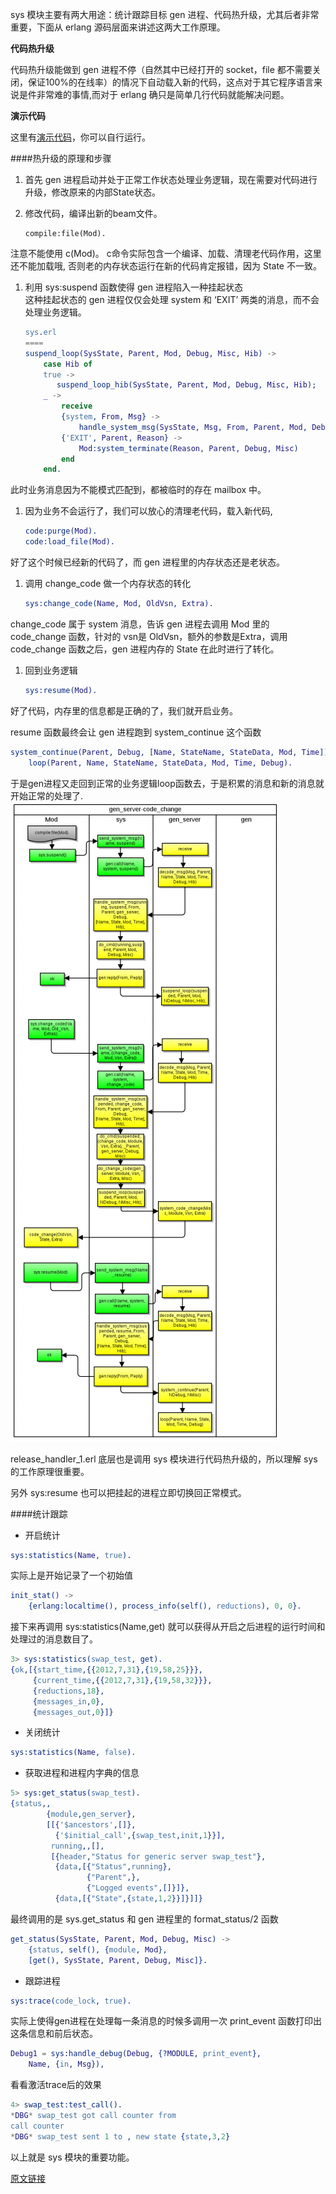 sys 模块主要有两大用途：统计跟踪目标 gen 进程、代码热升级，尤其后者非常重要，下面从 erlang 源码层面来讲述这两大工作原理。


__代码热升级__

代码热升级能做到 gen 进程不停（自然其中已经打开的 socket，file 都不需要关闭，保证100%的在线率）的情况下自动载入新的代码，这点对于其它程序语言来说是件非常难的事情,而对于 erlang 确只是简单几行代码就能解决问题。

__演示代码__

这里有[演示代码](https://github.com/hoterran/erlang-hotswap-example)，你可以自行运行。

####热升级的原理和步骤

1.  首先 gen 进程启动并处于正常工作状态处理业务逻辑，现在需要对代码进行升级，修改原来的内部State状态。
 
1.  修改代码，编译出新的beam文件。  
    ```elrang
    compile:file(Mod).
    ```  
注意不能使用 c(Mod)。 c命令实际包含一个编译、加载、清理老代码作用，这里还不能加载哦, 否则老的内存状态运行在新的代码肯定报错，因为 State 不一致。

1.  利用 sys:suspend 函数使得 gen 进程陷入一种挂起状态  
这种挂起状态的 gen 进程仅仅会处理 system 和 ‘EXIT’ 两类的消息，而不会处理业务逻辑。
    ```erlang
    sys.erl
    ====
    suspend_loop(SysState, Parent, Mod, Debug, Misc, Hib) ->
        case Hib of
        true ->
           suspend_loop_hib(SysState, Parent, Mod, Debug, Misc, Hib);
        _ ->
            receive
            {system, From, Msg} ->
                handle_system_msg(SysState, Msg, From, Parent, Mod, Debug, Misc, Hib);
            {'EXIT', Parent, Reason} ->
                Mod:system_terminate(Reason, Parent, Debug, Misc)
            end
        end.
    ```    
此时业务消息因为不能模式匹配到，都被临时的存在 mailbox 中。

1.  因为业务不会运行了，我们可以放心的清理老代码，载入新代码,
    ```erlang
    code:purge(Mod).
    code:load_file(Mod).
    ```  
好了这个时候已经新的代码了，而 gen 进程里的内存状态还是老状态。

1.  调用 change_code 做一个内存状态的转化
    ```erlang
    sys:change_code(Name, Mod, OldVsn, Extra).
    ```  
change_code 属于 system 消息，告诉 gen 进程去调用 Mod 里的 code_change 函数，针对的 vsn是 OldVsn，额外的参数是Extra，调用 code_change 函数之后，gen 进程内存的 State 在此时进行了转化。

1. 回到业务逻辑
    ```erlang
    sys:resume(Mod).
    ```  
好了代码，内存里的信息都是正确的了，我们就开启业务。

resume 函数最终会让 gen 进程跑到 system_continue 这个函数
```erlang
system_continue(Parent, Debug, [Name, StateName, StateData, Mod, Time]) ->
    loop(Parent, Name, StateName, StateData, Mod, Time, Debug).
```    
于是gen进程又走回到正常的业务逻辑loop函数去，于是积累的消息和新的消息就开始正常的处理了.
![](./img/gen_server-code_change.png)

release_handler_1.erl 底层也是调用 sys 模块进行代码热升级的，所以理解 sys 的工作原理很重要。

另外 sys:resume 也可以把挂起的进程立即切换回正常模式。

####统计跟踪

-   开启统计
```erlang
sys:statistics(Name, true).
```
实际上是开始记录了一个初始值
```erlang
init_stat() -> 
    {erlang:localtime(), process_info(self(), reductions), 0, 0}.
```
接下来再调用 sys:statistics(Name,get) 就可以获得从开启之后进程的运行时间和处理过的消息数目了。
```erlang
3> sys:statistics(swap_test, get).
{ok,[{start_time,{{2012,7,31},{19,58,25}}},
     {current_time,{{2012,7,31},{19,58,32}}},
     {reductions,18},
     {messages_in,0},
     {messages_out,0}]}
```     
-   关闭统计
```erlang
sys:statistics(Name, false).
```
-   获取进程和进程内字典的信息
```erlang
5> sys:get_status(swap_test).
{status,,
        {module,gen_server},
        [[{'$ancestors',[]},
          {'$initial_call',{swap_test,init,1}}],
         running,,[],
         [{header,"Status for generic server swap_test"},
          {data,[{"Status",running},
                 {"Parent",},
                 {"Logged events",[]}]},
          {data,[{"State",{state,1,2}}]}]]}
```          
最终调用的是 sys.get_status 和 gen 进程里的 format_status/2 函数
```erlang
get_status(SysState, Parent, Mod, Debug, Misc) ->
    {status, self(), {module, Mod},
    [get(), SysState, Parent, Debug, Misc]}.
```    
-   跟踪进程
```erlang
sys:trace(code_lock, true).
```
实际上使得gen进程在处理每一条消息的时候多调用一次 print_event 函数打印出这条信息和前后状态。
```erlang
Debug1 = sys:handle_debug(Debug, {?MODULE, print_event},
    Name, {in, Msg}),
```    
看看激活trace后的效果
```erlang
4> swap_test:test_call().
*DBG* swap_test got call counter from
call counter
*DBG* swap_test sent 1 to , new state {state,3,2}
```
以上就是 sys 模块的重要功能。

[原文链接](http://www.hoterran.info/erlang-otp-sys-sourcecode)
